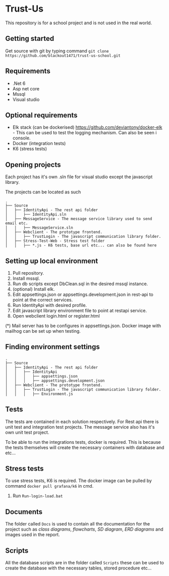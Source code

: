 # Trust-Us
This repository is for a school project and is not used in the real world.
## Getting started
Get source with git by typing command ```git clone https://github.com/blackout1471/trust-us-school.git```

## Requirements
* .Net 6
* Asp net core
* Mssql
* Visual studio

## Optional requirements
* Elk stack (can be dockerised) https://github.com/deviantony/docker-elk - This can be used to test the logging mechanism. Can also be seen i console.
* Docker (integration tests)
* K6 (stress tests)

## Opening projects
Each project has it's own .sln file for visual studio except the javascript library.

The projects can be located as such

    .
    ├── Source
    │   ├── IdentityApi - The rest api folder
    │   │   ├── IdentityApi.sln
    │   ├── MessageService - The message service library used to send email etc.
    │   │   ├── MessageService.sln
    │   ├── Webclient - The prototype frontend.
    │   │   ├── TrustLogin - The javascript communication library folder.
    │   ├── Stress-Test-Web - Stress test folder
    │   │   ├── *.js - K6 tests, base url etc... can also be found here


## Setting up local environment
1. Pull repository.
2. Install mssql.
3. Run db scripts except DbClean.sql in the desired mssql instance.
4. (optional) Install elk.
5. Edit appsettings.json or appsettings.development.json in rest-api to point at the correct services.
6. Run IdentityApi with desired profile.
7. Edit javascript library environment file to point at restapi service.
8. Open webclient login.html or register.html

(*) Mail server has to be configures in appsettings.json.
Docker image with mailhog can be set up when testing.

## Finding environment settings

    .
    ├── Source
    │   ├── IdentityApi - The rest api folder
    │   │   ├── IdentityApi
    │   │   │   ├── appsettings.json
    │   │   │   ├── appsettings.development.json
    │   ├── Webclient - The prototype frontend.
    │   │   ├── TrustLogin - The javascript communication library folder.
    │   │   │   ├── Environment.js

## Tests
The tests are contained in each solution respectively.
For Rest api there is unit test and integration test projects.
The message service also has it's own unit test project.

To be able to run the integrations tests, docker is required. This is because the tests themselves will create the necessary containers with database and etc...

## Stress tests
To use stress tests, K6 is required. The docker image can be pulled by command `docker pull grafana/k6` in cmd.

1. Run `Run-login-load.bat`

## Documents
The folder called `Docs` is used to contain all the documentation for the project such as *class diagrams*, *flowcharts*, *SD diagram*, *ERD diagrams* and images used in the report.

## Scripts
All the database scripts are in the folder called `Scripts` these can be used to create the database with the necessary tables, stored procedure etc...
